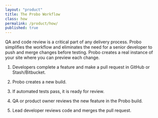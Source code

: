 ```yaml
---
layout: "product"
title: The Probo Workflow
class: how
permalink: /product/how/
published: true
---
```

QA and code review is a critical part of any delivery process. Probo simplifies the workflow and eliminates the need for a senior developer to push and merge changes before testing. Probo creates a real instance of your site where you can preview each change.

1. Developers complete a feature and make a pull request in GitHub or Stash/Bitbucket.

2. Probo creates a new build.

3. If automated tests pass, it is ready for review.

4. QA or product owner reviews the new feature in the Probo build.

5. Lead developer reviews code and merges the pull request.

